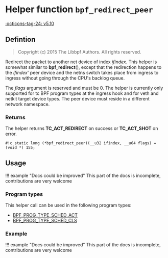 # Helper function `bpf_redirect_peer`

<!-- [FEATURE_TAG](bpf_redirect_peer) -->
[:octicons-tag-24: v5.10](https://github.com/torvalds/linux/commit/9aa1206e8f48222f35a0c809f33b2f4aaa1e2661)
<!-- [/FEATURE_TAG] -->

## Defintion

> Copyright (c) 2015 The Libbpf Authors. All rights reserved.


<!-- [HELPER_FUNC_DEF] -->
Redirect the packet to another net device of index _ifindex_. This helper is somewhat similar to **bpf_redirect**(), except that the redirection happens to the _ifindex_' peer device and the netns switch takes place from ingress to ingress without going through the CPU's backlog queue.

The _flags_ argument is reserved and must be 0. The helper is currently only supported for tc BPF program types at the ingress hook and for veth and netkit target device types. The peer device must reside in a different network namespace.

### Returns

The helper returns **TC_ACT_REDIRECT** on success or **TC_ACT_SHOT** on error.

`#!c static long (*bpf_redirect_peer)(__u32 ifindex, __u64 flags) = (void *) 155;`
<!-- [/HELPER_FUNC_DEF] -->

## Usage

!!! example "Docs could be improved"
    This part of the docs is incomplete, contributions are very welcome

### Program types

This helper call can be used in the following program types:

<!-- DO NOT EDIT MANUALLY -->
<!-- [HELPER_FUNC_PROG_REF] -->
 * [BPF_PROG_TYPE_SCHED_ACT](../program-type/BPF_PROG_TYPE_SCHED_ACT.md)
 * [BPF_PROG_TYPE_SCHED_CLS](../program-type/BPF_PROG_TYPE_SCHED_CLS.md)
<!-- [/HELPER_FUNC_PROG_REF] -->

### Example

!!! example "Docs could be improved"
    This part of the docs is incomplete, contributions are very welcome
